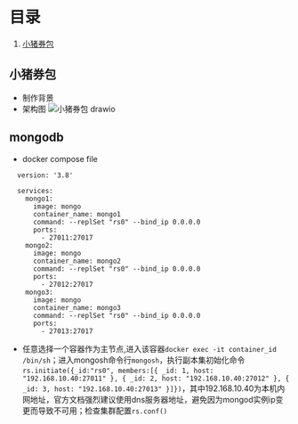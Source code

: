 # 目录
1. [小猪券包](https://github.com/qiu707904641/essay?tab=readme-ov-file#%E5%B0%8F%E7%8C%AA%E5%88%B8%E5%8C%85)
## 小猪券包
- 制作背景
- 架构图
![小猪券包 drawio](https://github.com/qiu707904641/essay/assets/56197153/44f81430-98ec-44b7-bd1e-53fba46774e3)
## mongodb
- docker compose file
```
  version: '3.8'
  
  services:
    mongo1:
      image: mongo
      container_name: mongo1
      command: --replSet "rs0" --bind_ip 0.0.0.0
      ports:
        - 27011:27017
    mongo2:
      image: mongo
      container_name: mongo2
      command: --replSet "rs0" --bind_ip 0.0.0.0
      ports:
        - 27012:27017
    mongo3:
      image: mongo
      container_name: mongo3
      command: --replSet "rs0" --bind_ip 0.0.0.0
      ports:
        - 27013:27017
```
- 任意选择一个容器作为主节点,进入该容器`docker exec -it container_id /bin/sh`；进入mongosh命令行`mongosh`，执行副本集初始化命令`rs.initiate({_id:"rs0", members:[{ _id: 1, host: "192.168.10.40:27011" }, { _id: 2, host: "192.168.10.40:27012" }, { _id: 3, host: "192.168.10.40:27013" }]})`，其中192.168.10.40为本机内网地址，官方文档强烈建议使用dns服务器地址，避免因为mongod实例ip变更而导致不可用；检查集群配置`rs.conf()`
